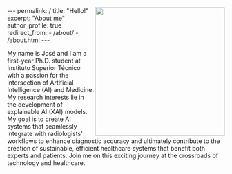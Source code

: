 <img align="right" width="300" src="https://github.com/JoseLuisNeves/joseneves/assets/90193839/33d4c87a-0ca5-4939-a5be-03f83f8546ba">
---
permalink: /
title: "Hello!"
excerpt: "About me"
author_profile: true
redirect_from: 
  - /about/
  - /about.html
---


My name is José and I am a first-year Ph.D. student at Instituto Superior Técnico with a passion for the intersection of Artificial Intelligence (AI) and Medicine. My research interests lie in the development of explainable AI (XAI) models. My goal is to create AI systems that seamlessly integrate with radiologists' workflows to enhance diagnostic accuracy and ultimately contribute to the creation of sustainable, efficient healthcare systems that benefit both experts and patients. Join me on this exciting journey at the crossroads of technology and healthcare.

